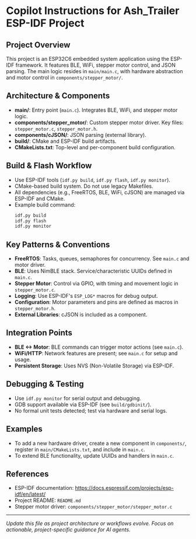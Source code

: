 # Copilot Instructions for Ash_Trailer ESP-IDF Project

## Project Overview
This project is an ESP32C6 embedded system application using the ESP-IDF framework. It features BLE, WiFi, stepper motor control, and JSON parsing. The main logic resides in `main/main.c`, with hardware abstraction and motor control in `components/stepper_motor/`.

## Architecture & Components
- **main/**: Entry point (`main.c`). Integrates BLE, WiFi, and stepper motor logic.
- **components/stepper_motor/**: Custom stepper motor driver. Key files: `stepper_motor.c`, `stepper_motor.h`.
- **components/cJSON/**: JSON parsing (external library).
- **build/**: CMake and ESP-IDF build artifacts.
- **CMakeLists.txt**: Top-level and per-component build configuration.

## Build & Flash Workflow
- Use ESP-IDF tools (`idf.py build`, `idf.py flash`, `idf.py monitor`).
- CMake-based build system. Do not use legacy Makefiles.
- All dependencies (e.g., FreeRTOS, BLE, WiFi, cJSON) are managed via ESP-IDF and CMake.
- Example build command:
  ```bash
  idf.py build
  idf.py flash
  idf.py monitor
  ```

## Key Patterns & Conventions
- **FreeRTOS**: Tasks, queues, semaphores for concurrency. See `main.c` and motor driver.
- **BLE**: Uses NimBLE stack. Service/characteristic UUIDs defined in `main.c`.
- **Stepper Motor**: Control via GPIO, with timing and movement logic in `stepper_motor.c`.
- **Logging**: Use ESP-IDF's `ESP_LOG*` macros for debug output.
- **Configuration**: Motor parameters and pins are defined as macros in `stepper_motor.h`.
- **External Libraries**: cJSON is included as a component.

## Integration Points
- **BLE <-> Motor**: BLE commands can trigger motor actions (see `main.c`).
- **WiFi/HTTP**: Network features are present; see `main.c` for setup and usage.
- **Persistent Storage**: Uses NVS (Non-Volatile Storage) via ESP-IDF.

## Debugging & Testing
- Use `idf.py monitor` for serial output and debugging.
- GDB support available via ESP-IDF (see `build/gdbinit/`).
- No formal unit tests detected; test via hardware and serial logs.

## Examples
- To add a new hardware driver, create a new component in `components/`, register in `main/CMakeLists.txt`, and include in `main.c`.
- To extend BLE functionality, update UUIDs and handlers in `main.c`.

## References
- ESP-IDF documentation: https://docs.espressif.com/projects/esp-idf/en/latest/
- Project README: `README.md`
- Stepper motor driver: `components/stepper_motor/stepper_motor.c`

---
*Update this file as project architecture or workflows evolve. Focus on actionable, project-specific guidance for AI agents.*
